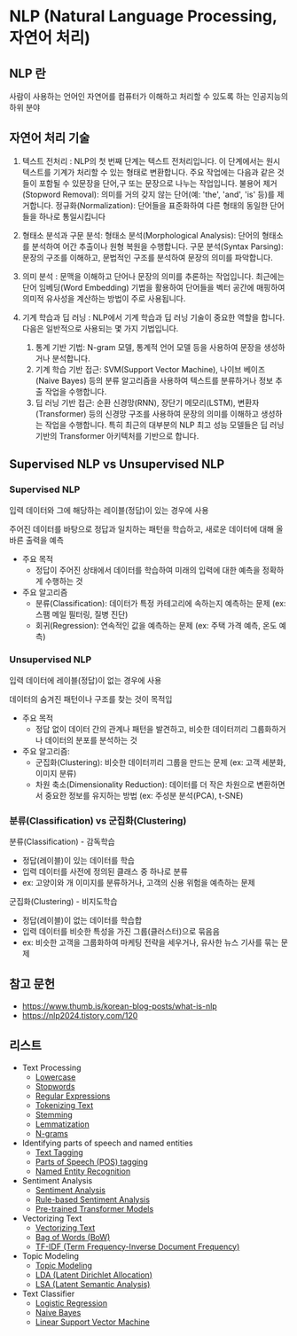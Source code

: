 # NLP (Natural Language Processing, 자연어 처리)

## NLP 란

사람이 사용하는 언어인 자연어를 컴퓨터가 이해하고 처리할 수 있도록 하는 인공지능의 하위 분야

## 자연어 처리 기술

1. 텍스트 전처리 : NLP의 첫 번째 단계는 텍스트 전처리입니다. 이 단계에서는 원시 텍스트를 기계가 처리할 수 있는 형태로 변환합니다. 주요 작업에는 다음과 같은 것들이 포함될 수 있문장을 단어,구 또는 문장으로 나누는 작업입니다. 불용어 제거 (Stopword Removal): 의미를 거의 갖지 않는 단어(예: 'the', 'and', 'is' 등)를 제거합니다. 정규화(Normalization):  단어들을 표준화하여 다른 형태의 동일한 단어들을 하나로 통일시킵니다

2. 형태소 분석과 구문 분석:  형태소 분석(Morphological  Analysis): 단어의 형태소를 분석하여 어간 추출이나 원형 복원을 수행합니다. 구문 분석(Syntax  Parsing): 문장의 구조를 이해하고, 문법적인 구조를 분석하여 문장의 의미를 파악합니다.

3. 의미 분석‍ : 문맥을 이해하고 단어나 문장의 의미를 추론하는 작업입니다. 최근에는 단어 임베딩(Word Embedding) 기법을 활용하여 단어들을 벡터 공간에 매핑하여 의미적 유사성을 계산하는 방법이 주로 사용됩니다.

4. 기계 학습과 딥 러닝 : NLP에서 기계 학습과 딥 러닝 기술이 중요한 역할을 합니다. 다음은 일반적으로 사용되는 몇 가지 기법입니다.‍
    1. 통계 기반 기법: N-gram 모델, 통계적 언어 모델 등을 사용하여 문장을 생성하거나 분석합니다.
    2. 기계 학습 기반 접근: SVM(Support Vector Machine), 나이브 베이즈(Naive Bayes) 등의 분류 알고리즘을 사용하여 텍스트를 분류하거나 정보 추출 작업을 수행합니다.‍
    3. 딥 러닝 기반 접근: 순환 신경망(RNN), 장단기 메모리(LSTM),  변환자(Transformer) 등의 신경망 구조를 사용하여 문장의 의미를 이해하고 생성하는 작업을 수행합니다. 특히 최근의 대부분의 NLP 최고 성능 모델들은 딥 러닝 기반의 Transformer 아키텍처를 기반으로 합니다.

## Supervised NLP vs Unsupervised NLP

### Supervised NLP

입력 데이터와 그에 해당하는 레이블(정답)이 있는 경우에 사용

주어진 데이터를 바탕으로 정답과 일치하는 패턴을 학습하고, 새로운 데이터에 대해 올바른 출력을 예측

- 주요 목적 
    - 정답이 주어진 상태에서 데이터를 학습하여 미래의 입력에 대한 예측을 정확하게 수행하는 것
- 주요 알고리즘
    - 분류(Classification): 데이터가 특정 카테고리에 속하는지 예측하는 문제 (ex: 스팸 메일 필터링, 질병 진단)
    - 회귀(Regression): 연속적인 값을 예측하는 문제 (ex: 주택 가격 예측, 온도 예측)

### Unsupervised NLP

입력 데이터에 레이블(정답)이 없는 경우에 사용

데이터의 숨겨진 패턴이나 구조를 찾는 것이 목적입

- 주요 목적
    - 정답 없이 데이터 간의 관계나 패턴을 발견하고, 비슷한 데이터끼리 그룹화하거나 데이터의 분포를 분석하는 것
- 주요 알고리즘:
    - 군집화(Clustering): 비슷한 데이터끼리 그룹을 만드는 문제 (ex: 고객 세분화, 이미지 분류)
    - 차원 축소(Dimensionality Reduction): 데이터를 더 작은 차원으로 변환하면서 중요한 정보를 유지하는 방법 (ex: 주성분 분석(PCA), t-SNE)

### 분류(Classification) vs 군집화(Clustering)

분류(Classification) - 감독학습
- 정답(레이블)이 있는 데이터를 학습
- 입력 데이터를 사전에 정의된 클래스 중 하나로 분류
- ex: 고양이와 개 이미지를 분류하거나, 고객의 신용 위험을 예측하는 문제

군집화(Clustering) - 비지도학습
- 정답(레이블)이 없는 데이터를 학습합
- 입력 데이터를 비슷한 특성을 가진 그룹(클러스터)으로 묶음음
- ex: 비슷한 고객을 그룹화하여 마케팅 전략을 세우거나, 유사한 뉴스 기사를 묶는 문제


## 참고 문헌

- https://www.thumb.is/korean-blog-posts/what-is-nlp
- https://nlp2024.tistory.com/120

## 리스트
- Text Processing
    - [Lowercase](lowercase.md)
    - [Stopwords](stopwords.md)
    - [Regular Expressions](regular_expressions.md)
    - [Tokenizing Text](tokenizing_text.md)
    - [Stemming](stemming.md)
    - [Lemmatization](lemmatization.md)
    - [N-grams](n-grams.md)
- Identifying parts of speech and named entities
    - [Text Tagging](text_tagging.md)
    - [Parts of Speech (POS) tagging](pos.md)
    - [Named Entity Recognition](ner.md)
- Sentiment Analysis
    - [Sentiment Analysis](sentiment_analysis.md)
    - [Rule-based Sentiment Analysis](rule-based_sentiment_analysis.md)
    - [Pre-trained Transformer Models](pre-trained_transformer_models.md)
- Vectorizing Text
    - [Vectorizing Text](vectorizing_text.md)
    - [Bag of Words (BoW)](bow.md)
    - [TF-IDF (Term Frequency-Inverse Document Frequency)](tf-idf.md)
- Topic Modeling
    - [Topic Modeling](topic_modeling.md)
    - [LDA (Latent Dirichlet Allocation)](lda.md)
    - [LSA (Latent Semantic Analysis)](lsa.md)
- Text Classifier
    - [Logistic Regression](logistic_regression.md)
    - [Naive Bayes](naive_bayes.md)
    - [Linear Support Vector Machine](lsvm.md)
